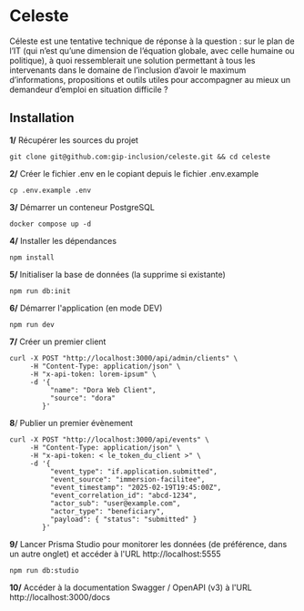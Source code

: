 # Celeste

Céleste est une tentative technique de réponse à la question : sur le plan de l’IT (qui n’est qu’une dimension de l’équation globale, avec celle humaine ou politique), à quoi ressemblerait une solution permettant à tous les intervenants dans le domaine de l’inclusion d’avoir le maximum d’informations, propositions et outils utiles pour accompagner au mieux un demandeur d’emploi en situation difficile ?

## Installation

**1/** Récupérer les sources du projet

```
git clone git@github.com:gip-inclusion/celeste.git && cd celeste
```

**2/** Créer le fichier .env en le copiant depuis le fichier .env.example

```
cp .env.example .env
```

**3/** Démarrer un conteneur PostgreSQL

```
docker compose up -d
```

**4/** Installer les dépendances

```
npm install
```

**5/** Initialiser la base de données (la supprime si existante)

```
npm run db:init
```

**6/** Démarrer l'application (en mode DEV)

```
npm run dev
```

**7/** Créer un premier client

```
curl -X POST "http://localhost:3000/api/admin/clients" \
     -H "Content-Type: application/json" \
     -H "x-api-token: lorem-ipsum" \
     -d '{
          "name": "Dora Web Client",
          "source": "dora"
        }'
```

**8**/ Publier un premier évènement

```
curl -X POST "http://localhost:3000/api/events" \
     -H "Content-Type: application/json" \
     -H "x-api-token: < le_token_du_client >" \
     -d '{
          "event_type": "if.application.submitted",
          "event_source": "immersion-facilitee",
          "event_timestamp": "2025-02-19T19:45:00Z",
          "event_correlation_id": "abcd-1234",
          "actor_sub": "user@example.com",
          "actor_type": "beneficiary",
          "payload": { "status": "submitted" }
        }'
```

**9/** Lancer Prisma Studio pour monitorer les données (de préférence, dans un autre onglet) et accéder à l'URL http://localhost:5555

```
npm run db:studio
```

**10/** Accéder à la documentation Swagger / OpenAPI (v3) à l'URL http://localhost:3000/docs
